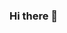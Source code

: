 ### Hi there 👋

<!--
**ryeansharratt/ryeansharratt** is a ✨ _special_ ✨ repository because its `README.md` (this file) appears on your GitHub profile.

Here are some ideas to get you started:

- 🔭 I’m a recent graduate of The Tech Academy, from Portland, Oregon!
- 🌱 I’m educated in C# & .NET, SQL, PHP, etc. in addition to the big 3. 
- 👯 I’m looking to collaborate on...
- 🤔 Learning never ends! I'm here for it.
- 📫 CONTACT me on my personal site: [ryeansharratt.com] (http://www.ryeansharratt.com/)
- ⚡ Fun fact: I'm based in the Alberta Rocky Mountains!
-->
